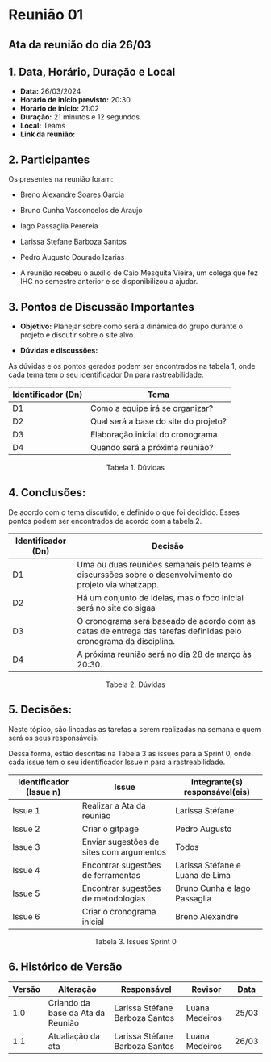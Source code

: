# Reunião 01

## Ata da reunião do dia 26/03

## 1. Data, Horário, Duração e Local

- **Data:** 26/03/2024
- **Horário de início previsto:** 20:30.
- **Horário de início:** 21:02
- **Duração:** 21 minutos e 12 segundos.
- **Local:** Teams 
- **Link da reunião:** 

## 2. Participantes

Os presentes na reunião foram:

- Breno Alexandre Soares Garcia
- Bruno Cunha Vasconcelos de Araujo
- Iago Passaglia Perereia
- Larissa Stefane Barboza Santos
- Pedro Augusto Dourado Izarias


- A reunião recebeu o auxilio de Caio Mesquita Vieira, um colega que fez IHC no semestre anterior e se disponibilizou a ajudar.

## 3. Pontos de Discussão Importantes

- **Objetivo:** Planejar sobre como será a dinâmica do grupo durante o projeto e discutir sobre o site alvo.

- **Dúvidas e discussões:**

As dúvidas e os pontos gerados podem ser encontrados na tabela 1, onde cada tema tem o seu identificador Dn para rastreabilidade.

| Identificador (Dn) | Tema |
| - | - |
| D1 | Como a equipe irá se organizar? | 
| D2 | Qual será a base do site do projeto? |
| D3 | Elaboração inicial do cronograma |
| D4 | Quando será a próxima reunião? |

<p align="center"> Tabela 1. Dúvidas </p>

## 4. Conclusões: 

De acordo com o tema discutido, é definido o que foi decidido. Esses pontos podem ser encontrados de acordo com a tabela 2.

| Identificador (Dn) | Decisão |
| - | - |
| D1 | Uma ou duas reuniões semanais pelo teams e discurssões sobre o desenvolvimento do projeto via whatzapp.| 
| D2 | Há um conjunto de ideias, mas o foco inicial será no site do sigaa |
| D3 | O cronograma será baseado de acordo com as datas de entrega das tarefas definidas pelo cronograma da disciplina.  |
| D4 | A próxima reunião será no dia 28 de março às 20:30. |

<p align="center"> Tabela 2. Dúvidas </p>

## 5. Decisões:

Neste tópico, são lincadas as tarefas a serem realizadas na semana e quem será os seus responsáveis.

Dessa forma, estão descritas na Tabela 3 as issues para a Sprint 0, onde cada issue tem o seu identificador Issue n para a rastreabilidade.

| Identificador (Issue n) | Issue | Integrante(s) responsável(eis) |
| - | - | - |
| Issue 1 | Realizar a Ata da reunião  | Larissa Stéfane |
| Issue 2 | Criar o gitpage | Pedro Augusto  | 
| Issue 3 | Enviar sugestões de sites com argumentos | Todos |
| Issue 4 | Encontrar sugestões de ferramentas | Larissa Stéfane e Luana de Lima |
| Issue 5 | Encontrar sugestões de metodologias | Bruno Cunha e Iago Passaglia |
| Issue 6 | Criar o cronograma inicial | Breno Alexandre |

<p align="center"> Tabela 3. Issues Sprint 0 </p>

## 6. Histórico de Versão

| Versão | Alteração | Responsável | Revisor | Data |
| - | - | - | - | - |
| 1.0 | Criando da base da Ata da Reunião | Larissa Stéfane Barboza Santos | Luana Medeiros | 25/03 |
| 1.1 | Atualiação da ata | Larissa Stéfane Barboza Santos | Luana Medeiros | 26/03 |
